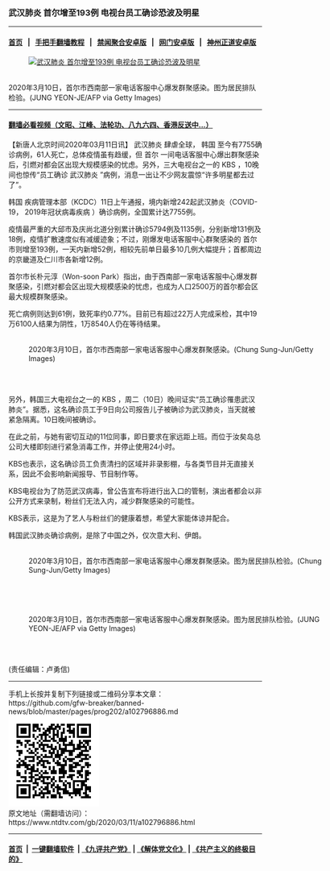 ### 武汉肺炎 首尔增至193例 电视台员工确诊恐波及明星
------------------------

#### [首页](https://github.com/gfw-breaker/banned-news/blob/master/README.md) &nbsp;&nbsp;|&nbsp;&nbsp; [手把手翻墙教程](https://github.com/gfw-breaker/guides/wiki) &nbsp;&nbsp;|&nbsp;&nbsp; [禁闻聚合安卓版](https://github.com/gfw-breaker/bn-android) &nbsp;&nbsp;|&nbsp;&nbsp; [网门安卓版](https://github.com/oGate2/oGate) &nbsp;&nbsp;|&nbsp;&nbsp; [神州正道安卓版](https://github.com/SzzdOgate/update) 



<div><div class="featured_image">
 <a href="https://i.ntdtv.com/assets/uploads/2020/03/GettyImages-1206328264.jpg" target="_blank">
  <figure>
   <img alt="武汉肺炎 首尔增至193例 电视台员工确诊恐波及明星" src="https://i.ntdtv.com/assets/uploads/2020/03/GettyImages-1206328264-800x450.jpg"/>
  </figure><br/>
 </a>
 <span class="caption">
  2020年3月10日，首尔市西南部一家电话客服中心爆发群聚感染。图为居民排队检验。(JUNG YEON-JE/AFP via Getty Images)
 </span>
</div>
</div><hr/>

#### [翻墙必看视频（文昭、江峰、法轮功、八九六四、香港反送中...）](https://github.com/gfw-breaker/banned-news/blob/master/pages/link3.md)

<div><div class="post_content" itemprop="articleBody">
 <p>
  【新唐人北京时间2020年03月11日讯】
  <ok href="https://www.ntdtv.com/gb/武汉肺炎.htm">
   武汉肺炎
  </ok>
  肆虐全球，
  <ok href="https://www.ntdtv.com/gb/韩国.htm">
   韩国
  </ok>
  至今有7755确诊病例，61人死亡，总体疫情虽有趋缓，但
  <ok href="https://www.ntdtv.com/gb/首尔.htm">
   首尔
  </ok>
  一间电话客服中心爆出群聚感染后，引燃对都会区出现大规模感染的忧虑。另外，三大电视台之一的
  <ok href="https://www.ntdtv.com/gb/kbs.htm">
   KBS
  </ok>
  ，10晚间也惊传“员工确诊
  <ok href="https://www.ntdtv.com/gb/武汉肺炎.htm">
   武汉肺炎
  </ok>
  ”病例，消息一出让不少网友震惊“许多明星都去过了”。
 </p>
 <p>
  <ok href="https://www.ntdtv.com/gb/韩国.htm">
   韩国
  </ok>
  疾病管理本部（KCDC）11日上午通报，境内新增242起武汉肺炎（COVID-19，
  <ok href="https://www.ntdtv.com/gb/2019年冠状病毒疾病.htm">
   2019年冠状病毒疾病
  </ok>
  ）确诊病例，全国累计达7755例。
 </p>
 <p>
  疫情最严重的大邱市及庆尚北道分别累计确诊5794例及1135例，分别新增131例及18例，疫情扩散速度似有减缓迹象；不过，刚爆发电话客服中心群聚感染的
  <ok href="https://www.ntdtv.com/gb/首尔.htm">
   首尔
  </ok>
  市则增至193例，一天内新增52例，相较先前单日最多10几例大幅提升；首都周边的京畿道及仁川市各新增12例。
 </p>
 <p>
  首尔市长朴元淳（Won-soon Park）指出，由于西南部一家电话客服中心爆发群聚感染，引燃对都会区出现大规模感染的忧虑，也成为人口2500万的首尔都会区最大规模群聚感染。
 </p>
 <p>
  死亡病例则达到61例，致死率约0.77%。目前已有超过22万人完成采检，其中19万6100人结果为阴性，1万8540人仍在等待结果。
 </p>
 <figure class="wp-caption alignnone" id="attachment_102796915" style="width: 600px">
  <img alt="" class="size-medium wp-image-102796915" src="https://i.ntdtv.com/assets/uploads/2020/03/GettyImages-1211517609-600x400.jpg">
   <br/><figcaption class="wp-caption-text">
    2020年3月10日，首尔市西南部一家电话客服中心爆发群聚感染。(Chung Sung-Jun/Getty Images)
   </figcaption><br/>
  </img>
 </figure><br/>
 <p>
  另外，韩国三大电视台之一的
  <ok href="https://www.ntdtv.com/gb/kbs.htm">
   KBS
  </ok>
  ，周二（10日）晚间证实“员工确诊罹患武汉肺炎”。据悉，这名确诊员工于9日向公司报告儿子被确诊为武汉肺炎，当天就被紧急隔离。10日晚间被确诊。
 </p>
 <p>
  在此之前，与她有密切互动的11位同事，即日要求在家远距上班。而位于汝矣岛总公司大楼即刻进行紧急消毒工作，并停止使用24小时。
 </p>
 <p>
  KBS也表示，这名确诊员工负责清扫的区域并非录影棚，与各类节目并无直接关系，因此不会影响新闻报导、节目制作等。
 </p>
 <p>
  KBS电视台为了防范武汉病毒，曾公告宣布将进行出入口的管制，演出者都会以非公开方式来录制，粉丝们无法入内，减少群聚感染的可能性。
 </p>
 <p>
  KBS表示，这是为了艺人与粉丝们的健康着想，希望大家能体谅并配合。
 </p>
 <p>
  韩国武汉肺炎确诊病例，是除了中国之外，仅次意大利、伊朗。
 </p>
 <figure class="wp-caption alignnone" id="attachment_102796914" style="width: 600px">
  <img alt="" class="size-medium wp-image-102796914" src="https://i.ntdtv.com/assets/uploads/2020/03/GettyImages-1211517610-600x400.jpg">
   <br/><figcaption class="wp-caption-text">
    2020年3月10日，首尔市西南部一家电话客服中心爆发群聚感染。图为居民排队检验。(Chung Sung-Jun/Getty Images)
   </figcaption><br/>
  </img>
 </figure><br/>
 <figure class="wp-caption alignnone" id="attachment_102796917" style="width: 600px">
  <img alt="" class="size-medium wp-image-102796917" src="https://i.ntdtv.com/assets/uploads/2020/03/GettyImages-1206328259-600x399.jpg"/>
  <br/><figcaption class="wp-caption-text">
   2020年3月10日，首尔市西南部一家电话客服中心爆发群聚感染。图为居民排队检验。(JUNG YEON-JE/AFP via Getty Images)
  </figcaption><br/>
 </figure><br/>
 <p>
  (责任编辑：卢勇信)
 </p>
 <div class="single_ad">
 </div>
</div>
</div>
<hr/>
手机上长按并复制下列链接或二维码分享本文章：<br/>
https://github.com/gfw-breaker/banned-news/blob/master/pages/prog202/a102796886.md <br/>
<a href='https://github.com/gfw-breaker/banned-news/blob/master/pages/prog202/a102796886.md'><img src='https://github.com/gfw-breaker/banned-news/blob/master/pages/prog202/a102796886.md.png'/></a> <br/>
原文地址（需翻墙访问）：https://www.ntdtv.com/gb/2020/03/11/a102796886.html


------------------------
#### [首页](https://github.com/gfw-breaker/banned-news/blob/master/README.md) &nbsp;|&nbsp; [一键翻墙软件](https://github.com/gfw-breaker/nogfw/blob/master/README.md) &nbsp;| [《九评共产党》](https://github.com/gfw-breaker/9ping.md/blob/master/README.md#九评之一评共产党是什么) | [《解体党文化》](https://github.com/gfw-breaker/jtdwh.md/blob/master/README.md) | [《共产主义的终极目的》](https://github.com/gfw-breaker/gczydzjmd.md/blob/master/README.md)


<img src='http://gfw-breaker.win/banned-news/pages/prog202/a102796886.md' width='0px' height='0px'/>